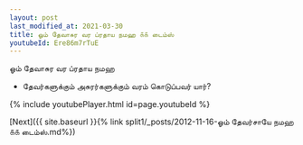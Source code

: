 ```yaml
---
layout: post
last_modified_at: 2021-03-30
title: ஓம் தேவாசுர வர ப்ரதாய நமஹ ௧௧ டைம்ஸ்
youtubeId: Ere86m7rTuE
---
```

 
 
 ஓம் தேவாசுர வர ப்ரதாய நமஹ  
 
 -  தேவர்களுக்கும் அசுரர்களுக்கும் வரம் கொடுப்பவர் யார்? 
 
  
 
  
 
 
 
 
 
 


{% include youtubePlayer.html id=page.youtubeId %}
 
[Next]({{ site.baseurl }}{% link  split1/_posts/2012-11-16-ஓம் தேவர்சாயே நமஹ ௧௧ டைம்ஸ்.md%})
 
